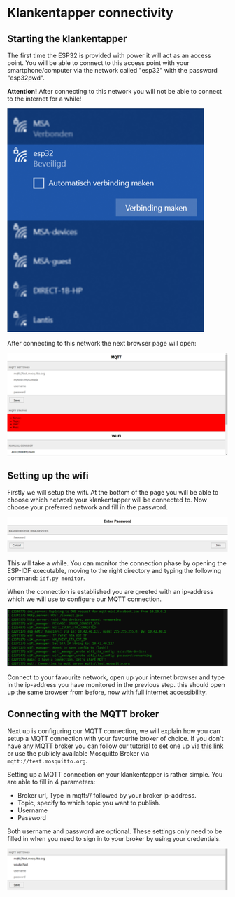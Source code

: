 # Klankentapper connectivity

## Starting the klankentapper

The first time the ESP32 is provided with power it will act as an access point. You will be able to connect to this access point with your smartphone/computer via the network called "esp32" with the password "esp32pwd".

**Attention!** After connecting to this network you will not be able to connect to the internet for a while!

![Access point](/documentation/imgs/wifi_access_point.png)

After connecting to this network the next browser page will open:

![Browser page](/documentation/imgs/wifi_browser.png)

## Setting up the wifi

Firstly we will setup the wifi. At the bottom of the page you will be able to choose which network your klankentapper will be connected to. Now choose your preferred network and fill in the password.

![Wifi password](/documentation/imgs/wifi_password.png)

This will take a while. You can monitor the connection phase by opening the ESP-IDF executable, moving to the right directory and typing the following command: `idf.py monitor`.

When the connection is established you are greeted with an ip-address which we will use to configure our MQTT connection.

![Connected](/documentation/imgs/wifi_connection.png)

Connect to your favourite network, open up your internet browser and type in the ip-address you have monitored in the previous step. this should open up the same browser from before, now with full internet accessibility.

## Connecting with the MQTT broker

Next up is configuring our MQTT connection, we will explain how you can setup a MQTT connection with your favourite broker of choice. If you don't have any MQTT broker you can follow our tutorial to set one up via [this link](data_processing.md#mqtt-broker) or use the publicly available Mosquitto Broker via `mqtt://test.mosquitto.org`.

Setting up a MQTT connection on your klankentapper is rather simple. You are able to fill in 4 parameters:

- Broker url, Type in mqtt:// followed by your broker ip-address.
- Topic, specify to which topic you want to publish.
- Username
- Password

Both username and password are optional. These settings only need to be filled in when you need to sign in to your broker by using your credentials.

![MQTT settings](/documentation/imgs/mqtt_settings.png)